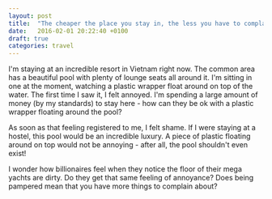 ```yaml
---
layout: post
title:  "The cheaper the place you stay in, the less you have to complain about"
date:   2016-02-01 20:22:40 +0100
draft: true
categories: travel
---
```

I'm staying at an incredible resort in Vietnam right now. The common area has a beautiful pool with plenty of lounge seats all around it. I'm sitting in one at the moment, watching a plastic wrapper float around on top of the water. The first time I saw it, I felt annoyed. I'm spending a large amount of money (by my standards) to stay here - how can they be ok with a plastic wrapper floating around the pool?

As soon as that feeling registered to me, I felt shame. If I were staying at a hostel, this pool would be an incredible luxury. A piece of plastic floating around on top would not be annoying - after all, the pool shouldn't even exist!

I wonder how billionaires feel when they notice the floor of their mega yachts are dirty. Do they get that same feeling of annoyance? Does being pampered mean that you have more things to complain about?
